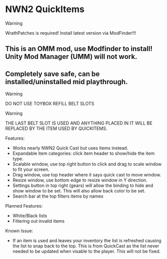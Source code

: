 # NWN2 QuickItems

> [!WARNING]
> WrathPatches is required! Install latest version via ModFinder!!!

## This is an OMM mod, use Modfinder to install!  Unity Mod Manager (UMM) will not work.
## Completely save safe, can be installed/uninstalled mid playthrough.

> [!WARNING]
> DO NOT USE TOYBOX REFILL BELT SLOTS

> [!WARNING]
> THE LAST BELT SLOT IS USED AND ANYTHING PLACED IN IT WILL BE REPLACED BY THE ITEM USED BY QUICKITEMS.

Features:
*  Works nearly NWN2 Quick Cast but uses items instead.
*  Expandable item categories: click item header to show/hide the item type.
*  Scalable window, use top right button to click and drag to scale window to fit your screen.
*  Drag window, use top header where it says quick cast to move window.
*  Resize window, use bottom edge to resize window in Y direction.
*  Settings button in top right (gears) will allow the binding to hide and show window to be set. This will also allow back color to be set.
*  Search bar at the top filters items by names 

Planned Features:
*  White/Black lists
*  Filtering out invalid items

Known Issue:
*  If an item is used and leaves your inventory the list is refreshed causing the list to snap back to the top.  This is from QuickCast as the list never
 needed to be updated when visable to the player.  This will not be fixed.

